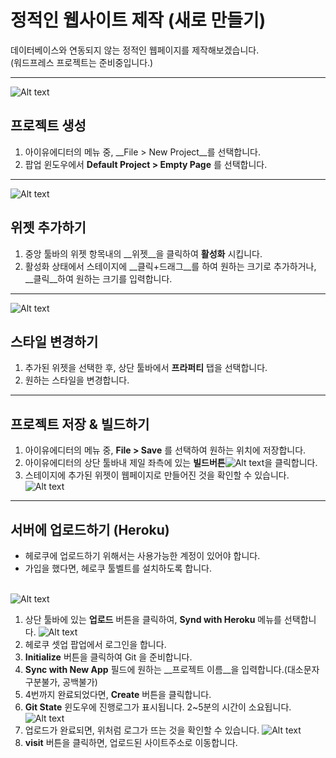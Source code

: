 # 정적인 웹사이트 제작 (새로 만들기)
데이터베이스와 연동되지 않는 정적인 웹페이지를 제작해보겠습니다.<br />(워드프레스 프로젝트는 준비중입니다.)

*****
![Alt text](/img/steps-new-project.png)<br />
## 프로젝트 생성
1. 아이유에디터의 메뉴 중, __File > New Project__를 선택합니다.
2. 팝업 윈도우에서 __Default Project > Empty Page__ 를 선택합니다.


*****
![Alt text](/img/steps-add-widget.png)<br />
## 위젯 추가하기
1. 중앙 툴바의 위젯 항목내의 __위젯__을 클릭하여 __활성화__ 시킵니다.
2. 활성화 상태에서 스테이지에 __클릭+드래그__를 하여 원하는 크기로 추가하거나, __클릭__하여 원하는 크기를 입력합니다.

*****
![Alt text](/img/steps-edit-style.png)<br />
## 스타일 변경하기
1. 추가된 위젯을 선택한 후, 상단 툴바에서 __프라퍼티__ 탭을 선택합니다.
2. 원하는 스타일을 변경합니다.

*****
## 프로젝트 저장 & 빌드하기
1. 아이유에디터의 메뉴 중, __File > Save__ 를 선택하여 원하는 위치에 저장합니다.
2. 아이유에디터의 상단 툴바내 제일 좌측에 있는 __빌드버튼__![Alt text](/img/steps-build-btn.png)을 클릭합니다.
3. 스테이지에 추가된 위젯이 웹페이지로 만들어진 것을 확인할 수 있습니다.
![Alt text](/img/steps-after-build.png)

*****

## 서버에 업로드하기 (Heroku)
* 헤로쿠에 업로드하기 위해서는 사용가능한 계정이 있어야 합니다. 
* 가입을 했다면, 헤로쿠 툴벨트를 설치하도록 합니다.
<br /><br />

![Alt text](/img/steps-upload-to-heroku.png)<br />
1. 상단 툴바에 있는 __업로드__ 버튼을 클릭하여, __Synd with Heroku__ 메뉴를 선택합니다.
![Alt text](/img/steps-heroku-setup.png)<br />
2. 헤로쿠 셋업 팝업에서 로그인을 합니다.
3. __Initialize__ 버튼을 클릭하여 Git 을 준비합니다.
4. __Sync with New App__ 필드에 원하는 __프로젝트 이름__을 입력합니다.(대소문자구분불가, 공백불가)
5. 4번까지 완료되었다면, __Create__ 버튼을 클릭합니다.
6. __Git State__ 윈도우에 진행로그가 표시됩니다. 2~5분의 시간이 소요됩니다.
![Alt text](/img/steps-heroku-success.png)<br />
7. 업로드가 완료되면, 위처럼 로그가 뜨는 것을 확인할 수 있습니다.
![Alt text](/img/steps-after-heroku-upload.png)<br />
7. __visit__ 버튼을 클릭하면, 업로드된 사이트주소로 이동합니다.